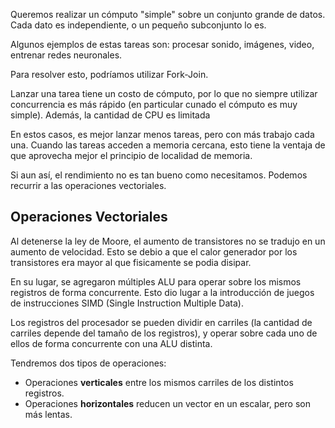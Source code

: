 Queremos realizar un cómputo "simple" sobre un conjunto grande de datos. Cada dato es independiente, o un pequeño subconjunto lo es.

Algunos ejemplos de estas tareas son: procesar sonido, imágenes, video, entrenar redes neuronales.

Para resolver esto, podríamos utilizar Fork-Join.

Lanzar una tarea tiene un costo de cómputo, por lo que no siempre utilizar concurrencia es más rápido (en particular cunado el cómputo es muy simple). Además, la cantidad de CPU es limitada

En estos casos, es mejor lanzar menos tareas, pero con más trabajo cada una. Cuando las tareas acceden a memoria cercana, esto tiene la ventaja de que aprovecha mejor el principio de localidad de memoria.

Si aun así, el rendimiento no es tan bueno como necesitamos. Podemos recurrir a las operaciones vectoriales.

## Operaciones Vectoriales

Al detenerse la ley de Moore, el aumento de transistores no se tradujo en un aumento de velocidad. Esto se debio a que el calor generador por los transistores era mayor al que fisicamente se podia disipar.

En su lugar, se agregaron múltiples ALU para operar sobre los mismos registros de forma concurrente. Esto dio lugar a la introducción de juegos de instrucciones SIMD (Single Instruction Multiple Data).

Los registros del procesador se pueden dividir en carriles (la cantidad de carriles depende del tamaño de los registros), y operar sobre cada uno de ellos de forma concurrente con una ALU distinta.

Tendremos dos tipos de operaciones:

- Operaciones **verticales** entre los mismos carriles de los distintos registros.
- Operaciones **horizontales** reducen un vector en un escalar, pero son más lentas.
